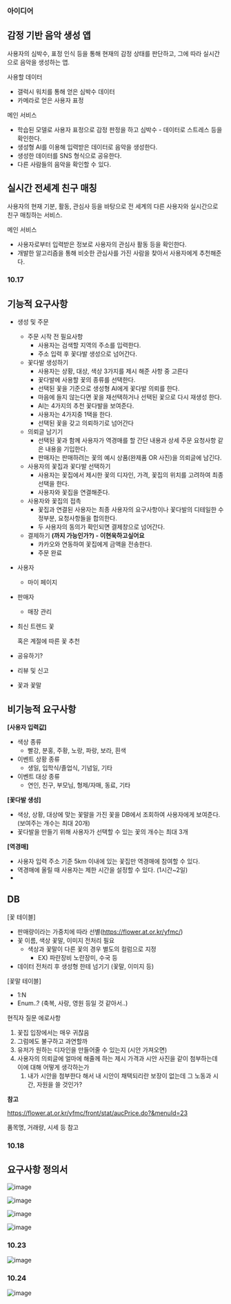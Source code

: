 ### 아이디어

## **감정 기반 음악 생성 앱**
사용자의 심박수, 표정 인식 등을 통해 현재의 감정 상태를 판단하고, 그에 따라 실시간으로 음악을 생성하는 앱.

사용할 데이터
- 갤럭시 워치를 통해 얻은 심박수 데이터
- 카메라로 얻은 사용자 표정

메인 서비스
- 학습된 모델로 사용자 표정으로 감정 판정을 하고 심박수 - 데이터로 스트레스 등을 확인한다.
- 생성형 AI를 이용해 입력받은 데이터로 음악을 생성한다.
- 생성한 데이터를 SNS 형식으로 공유한다.
- 다른 사람들의 음악을 확인할 수 있다.


## **실시간 전세계 친구 매칭** 
사용자의 현재 기분, 활동, 관심사 등을 바탕으로 전 세계의 다른 사용자와 실시간으로 친구 매칭하는 서비스.

메인 서비스
- 사용자로부터 입력받은 정보로 사용자의 관심사 활동 등을 확인한다.
- 개발한 알고리즘을 통해 비슷한 관심사를 가진 사람을 찾아서 사용자에게 추천해준다.

### 10.17

## 기능적 요구사항

- 생성 및 주문
    - 주문 시작 전 필요사항
        - 사용자는 검색할 지역의 주소를 입력한다.
        - 주소 입력 후 꽃다발 생성으로 넘어간다.
    - 꽃다발 생성하기
        - 사용자는 상황, 대상, 색상 3가지를  제시 해준 사항 중  고른다
        - 꽃다발에 사용할 꽃의 종류를 선택한다.
        - 선택된 꽃을 기준으로 생성형 AI에게 꽃다발 의뢰를 한다.
        - 마음에 들지 않는다면 꽃을 재선택하거나 선택된 꽃으로 다시 재생성 한다.
        - AI는 4가지의 추천 꽃다발을 보여준다.
        - 사용자는 4가지중 1택을 한다.
        - 선택된 꽃을 갖고 의뢰하기로 넘어간다
    - 의뢰글 남기기
        - 선택된 꽃과 함께 사용자가 역경매를 할 간단 내용과 상세 주문 요청사항 같은 내용을 기입한다.
        - 판매자는 판매하려는 꽃의 예시 상품(완제품 OR 사진)을 의뢰글에 남긴다.
    - 사용자의 꽃집과 꽃다발 선택하기
        - 사용자는 꽃집에서 제시한 꽃의 디자인, 가격, 꽃집의 위치를 고려하여 최종 선택을 한다.
        - 사용자와 꽃집을 연결해준다.
    - 사용자와 꽃집의 접촉
        - 꽃집과 연결된 사용자는 최종 사용자의 요구사항이나 꽃다발의 디테일한 수정부분, 요청사항들을 합의한다.
        - 두 사용자의 동의가 확인되면 결제창으로 넘어간다.
    - 결제하기 **(까지 가능인가?) - 이현욱하고싶어요**
        - 카카오와 연동하여 꽃집에게 금액을 전송한다.
        - 주문 완료
- 사용자
    - 마이 페이지
- 판매자
    - 매장 관리
- 최신 트렌드 꽃
    
    혹은 계절에 따른 꽃 추천
    
- 공유하기?
- 리뷰 및 신고
- 꽃과 꽃말

## 비기능적 요구사항

**[사용자 입력값]**

- 색상 종류
    - 빨강, 분홍, 주황, 노랑, 파랑, 보라, 흰색
- 이벤트 상황 종류
    - 생일, 입학식/졸업식, 기념일, 기타
- 이벤트 대상 종류
    - 연인, 친구, 부모님, 형제/자매, 동료, 기타

**[꽃다발 생성]**

- 색상, 상황, 대상에 맞는 꽃말을 가진 꽃을 DB에서 조회하여 사용자에게 보여준다. (보여주는 개수는 최대 20개)
- 꽃다발을 만들기 위해 사용자가 선택할 수 있는 꽃의 개수는 최대 3개

**[역경매]**

- 사용자 입력 주소 기준 5km 이내에 있는 꽃집만 역경매에 참여할 수 있다.
- 역경매에 올릴 때 사용자는 제한 시간을 설정할 수 있다. (1시간~2일)
- 

## DB

[꽃 테이블] 

- 판매량이라는 가중치에 따라 선별(https://flower.at.or.kr/yfmc/)
- 꽃 이름, 색상 꽃말, 이미지 전처리 필요
    - 색상과 꽃말이 다른 꽃의 경우 별도의 컬럼으로 지정
        - EX) 파란장비 노란장미, 수국 등
- 데이터 전처리 후 생성형 한테 넘기기 (꽃말, 이미지 등)

[꽃말 테이블] 

- 1:N
- Enum..? (축복, 사랑, 영원 등일 것 같아서..)

현직자 질문 에로사항

1. 꽃집 입장에서는 매우 귀찮음
2. 그럼에도 불구하고 과연할까
3. 유저가 원하는 디자인을 만들어줄 수 있는지 (시안 가져오면)
4. 사용자의 의뢰글에 얼마에 해줄께 하는 제시 가격과 시안 사진을 같이 첨부하는데 이에 대해 어떻게 생각하는가
    1. 내가 시안을 첨부한다 해서 내 시안이 채택되리란 보장이 없는데 그 노동과 시간, 자원을 쓸 것인가?

**참고**

https://flower.at.or.kr/yfmc/front/stat/aucPrice.do?&menuId=23

품목명, 거래량, 시세 등 참고

### 10.18

## 요구사항 정의서
![image](/uploads/c64c8788f577a969ba73be17e980be1a/image.png)

![image](/uploads/52cf207be268d27756dc27a54adbaf70/image.png)

![image](/uploads/1b67194cd60294bcfd66840f50a302a2/image.png)

![image](/uploads/6709c753497ddcd7fcef140beafc263e/image.png)

### 10.23
![image](/uploads/e97079376e81fe73f61dcc3b446defd8/image.png)

### 10.24
![image](/uploads/61b10bbaa5b02d16b0044f3cc68ddd2a/image.png)
